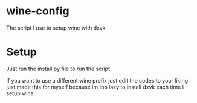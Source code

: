 # wine-config
The script I use to setup wine with dxvk

# Setup
Just run the install.py file to run the script

If you want to use a different wine prefix just edit the codes to your liking i just made this for myself because im too lazy to install dxvk each time i setup wine
